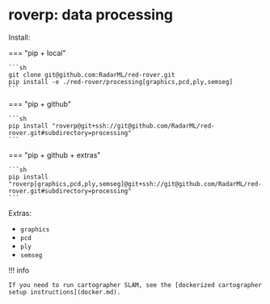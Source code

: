# **roverp**: data processing

Install:

=== "pip + local"

    ```sh
    git clone git@github.com:RadarML/red-rover.git
    pip install -e ./red-rover/processing[graphics,pcd,ply,semseg]
    ```

=== "pip + github"

    ```sh
    pip install "roverp@git+ssh://git@github.com/RadarML/red-rover.git#subdirectory=processing"
    ```

=== "pip + github + extras"

    ```sh
    pip install "roverp[graphics,pcd,ply,semseg]@git+ssh://git@github.com/RadarML/red-rover.git#subdirectory=processing"
    ```

Extras:

- `graphics`
- `pcd`
- `ply`
- `semseg`

!!! info

    If you need to run cartographer SLAM, see the [dockerized cartographer setup instructions](docker.md).
